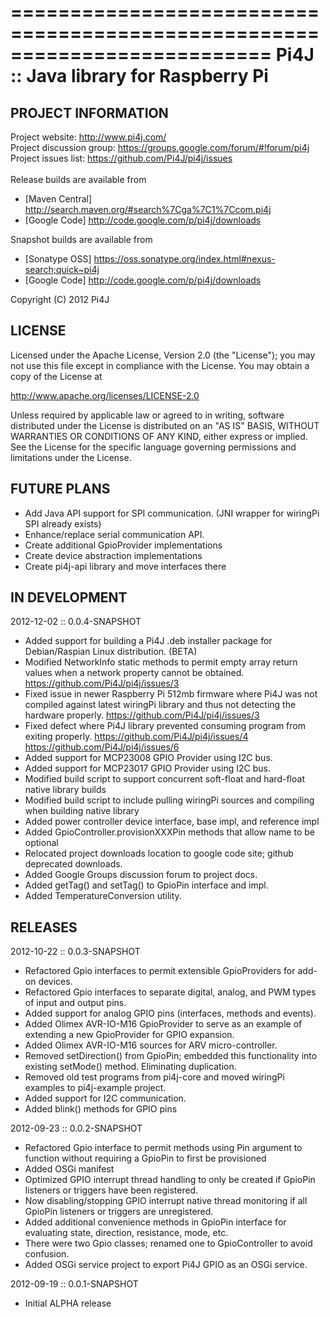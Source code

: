 ==========================================================================
 Pi4J :: Java library for Raspberry Pi
==========================================================================

## PROJECT INFORMATION

Project website: http://www.pi4j.com/ <br />
Project discussion group: https://groups.google.com/forum/#!forum/pi4j <br />
Project issues list: https://github.com/Pi4J/pi4j/issues <br />
<br />
Release builds are available from 
   *  [Maven Central] http://search.maven.org/#search%7Cga%7C1%7Ccom.pi4j
   *  [Google Code] http://code.google.com/p/pi4j/downloads

Snapshot builds are available from 
   *  [Sonatype OSS] https://oss.sonatype.org/index.html#nexus-search;quick~pi4j
   *  [Google Code] http://code.google.com/p/pi4j/downloads

 
Copyright (C) 2012 Pi4J

## LICENSE
 
 Licensed under the Apache License, Version 2.0 (the "License");
 you may not use this file except in compliance with the License.
 You may obtain a copy of the License at

 http://www.apache.org/licenses/LICENSE-2.0
  
 Unless required by applicable law or agreed to in writing, software
 distributed under the License is distributed on an "AS IS" BASIS,
 WITHOUT WARRANTIES OR CONDITIONS OF ANY KIND, either express or implied.
 See the License for the specific language governing permissions and
 limitations under the License.
 
## FUTURE PLANS

   *  Add Java API support for SPI communication. (JNI wrapper for wiringPi SPI already exists)
   *  Enhance/replace serial communication API.
   *  Create additional GpioProvider implementations
   *  Create device abstraction implementations
   *  Create pi4j-api library and move interfaces there

## IN DEVELOPMENT

2012-12-02 :: 0.0.4-SNAPSHOT
 
   *  Added support for building a Pi4J .deb installer package for Debian/Raspian Linux distribution. (BETA)
   *  Modified NetworkInfo static methods to permit empty array return values when a network property cannot be obtained.
      https://github.com/Pi4J/pi4j/issues/3
   *  Fixed issue in newer Raspberry Pi 512mb firmware where Pi4J was not compiled against latest wiringPi library and thus not detecting the hardware properly.
      https://github.com/Pi4J/pi4j/issues/3
   *  Fixed defect where Pi4J library prevented consuming program from exiting properly.
      https://github.com/Pi4J/pi4j/issues/4 
      https://github.com/Pi4J/pi4j/issues/6
   *  Added support for MCP23008 GPIO Provider using I2C bus.
   *  Added support for MCP23017 GPIO Provider using I2C bus.
   *  Modified build script to support concurrent soft-float and hard-float native library builds
   *  Modified build script to include pulling wiringPi sources and compiling when building native library
   *  Added power controller device interface, base impl, and reference impl
   *  Added GpioController.provisionXXXPin methods that allow name to be optional
   *  Relocated project downloads location to google code site; github deprecated downloads.
   *  Added Google Groups discussion forum to project docs. 
   *  Added getTag() and setTag() to GpioPin interface and impl. 
   *  Added TemperatureConversion utility. 

## RELEASES

2012-10-22 :: 0.0.3-SNAPSHOT
 
   *  Refactored Gpio interfaces to permit extensible GpioProviders for add-on devices.
   *  Refactored Gpio interfaces to separate digital, analog, and PWM types of input and output pins.
   *  Added support for analog GPIO pins (interfaces, methods and events). 
   *  Added Olimex AVR-IO-M16 GpioProvider to serve as an example of extending a new GpioProvider for GPIO expansion. 
   *  Added Olimex AVR-IO-M16 sources for ARV micro-controller.
   *  Removed setDirection() from GpioPin; embedded this functionality into existing setMode() method.  Eliminating duplication.
   *  Removed old test programs from pi4j-core and moved wiringPi examples to pi4j-example project.  
   *  Added support for I2C communication.
   *  Added blink() methods for GPIO pins


2012-09-23 :: 0.0.2-SNAPSHOT
 
   *  Refactored Gpio interface to permit methods using Pin argument to function without requiring a GpioPin to first be provisioned
   *  Added OSGi manifest 
   *  Optimized GPIO interrupt thread handling to only be created if GpioPin listeners or triggers have been registered.
   *  Now disabling/stopping GPIO interrupt native thread monitoring if all GpioPin listeners or triggers are unregistered.
   *  Added additional convenience methods in GpioPin interface for evaluating state, direction, resistance, mode, etc. 
   *  There were two Gpio classes; renamed one to GpioController to avoid confusion.
   *  Added OSGi service project to export Pi4J GPIO as an OSGi service.  


2012-09-19 :: 0.0.1-SNAPSHOT
 
   *  Initial ALPHA release
 
 